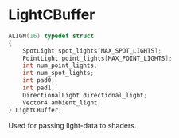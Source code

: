 # LightCBuffer

```c++
ALIGN(16) typedef struct
{
    SpotLight spot_lights[MAX_SPOT_LIGHTS];
    PointLight point_lights[MAX_POINT_LIGHTS];
    int num_point_lights;
    int num_spot_lights;
    int pad0;
    int pad1;
    DirectionalLight directional_light;
    Vector4 ambient_light;
} LightCBuffer;
```

Used for passing light-data to shaders.